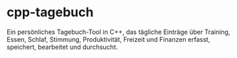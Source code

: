 # cpp-tagebuch
Ein persönliches Tagebuch-Tool in C++, das tägliche Einträge über Training, Essen, Schlaf, Stimmung, Produktivität, Freizeit und Finanzen erfasst, speichert, bearbeitet und durchsucht.  
